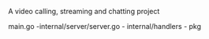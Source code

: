 A video calling, streaming and chatting project

main.go -internal/server/server.go - internal/handlers - pkg